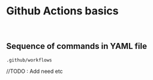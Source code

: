 <!-- .slide: class="with-code"-->

# Github Actions basics

<br>

## Sequence of commands in YAML file

`.github/workflows`

//TODO : Add need etc 